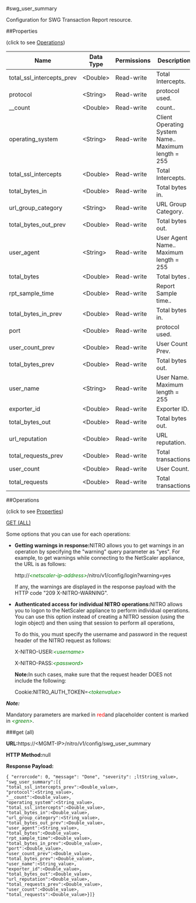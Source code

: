 #swg_user_summary

Configuration for SWG Transaction Report resource.


##Properties 
<span>(click to see [Operations](#opera))</span>


<table><thead><tr><th>Name</th><th>Data Type</th><th>Permissions</th><th>Description</th></tr></thead><tbody><tr><td>total_ssl_intercepts_prev</td><td>&lt;Double></td><td>Read-write</td><td>Total Intercepts.</td></tr><tr><td>protocol</td><td>&lt;String></td><td>Read-write</td><td>protocol used.</td></tr><tr><td>__count</td><td>&lt;Double></td><td>Read-write</td><td>count..</td></tr><tr><td>operating_system</td><td>&lt;String></td><td>Read-write</td><td>Client Operating System Name..<br>Maximum length = 255</td></tr><tr><td>total_ssl_intercepts</td><td>&lt;Double></td><td>Read-write</td><td>Total Intercepts.</td></tr><tr><td>total_bytes_in</td><td>&lt;Double></td><td>Read-write</td><td>Total bytes in.</td></tr><tr><td>url_group_category</td><td>&lt;String></td><td>Read-write</td><td>URL Group Category.</td></tr><tr><td>total_bytes_out_prev</td><td>&lt;Double></td><td>Read-write</td><td>Total bytes out.</td></tr><tr><td>user_agent</td><td>&lt;String></td><td>Read-write</td><td>User Agent Name..<br>Maximum length = 255</td></tr><tr><td>total_bytes</td><td>&lt;Double></td><td>Read-write</td><td>Total bytes .</td></tr><tr><td>rpt_sample_time</td><td>&lt;Double></td><td>Read-write</td><td>Report Sample time..</td></tr><tr><td>total_bytes_in_prev</td><td>&lt;Double></td><td>Read-write</td><td>Total bytes in.</td></tr><tr><td>port</td><td>&lt;Double></td><td>Read-write</td><td>protocol used.</td></tr><tr><td>user_count_prev</td><td>&lt;Double></td><td>Read-write</td><td>User Count Prev.</td></tr><tr><td>total_bytes_prev</td><td>&lt;Double></td><td>Read-write</td><td>Total bytes out.</td></tr><tr><td>user_name</td><td>&lt;String></td><td>Read-write</td><td>User Name.<br>Maximum length = 255</td></tr><tr><td>exporter_id</td><td>&lt;Double></td><td>Read-write</td><td>Exporter ID.</td></tr><tr><td>total_bytes_out</td><td>&lt;Double></td><td>Read-write</td><td>Total bytes out.</td></tr><tr><td>url_reputation</td><td>&lt;Double></td><td>Read-write</td><td>URL reputation.</td></tr><tr><td>total_requests_prev</td><td>&lt;Double></td><td>Read-write</td><td>Total transactions.</td></tr><tr><td>user_count</td><td>&lt;Double></td><td>Read-write</td><td>User Count.</td></tr><tr><td>total_requests</td><td>&lt;Double></td><td>Read-write</td><td>Total transactions.</td></tr></tbody></table>
##Operations 
<span>(click to see [Properties](#prope))</span>


[GET (ALL)](#get-)


Some options that you can use for each operations:
<ul><li><p><b>Getting warnings in response:</b>NITRO allows you to get warnings in an operation by specifying the "warning" query parameter as "yes". For example, to get warnings while connecting to the NetScaler appliance, the URL is as follows:</p><p>http://<span style="color:green;font-style:italic;">&lt;netscaler-ip-address&gt;</span>/nitro/v1/config/login?warning=yes</p><p>If any, the warnings are displayed in the response payload with the HTTP code "209 X-NITRO-WARNING".</p></li><li><p><b>Authenticated access for individual NITRO operations:</b>NITRO allows you to logon to the NetScaler appliance to perform individual operations. You can use this option instead of creating a NITRO session (using the login object) and then using that session to perform all operations,</p><p>To do this, you must specify the username and password in the request header of the NITRO request as follows:</p><p>X-NITRO-USER:<span style="color:green;font-style:italic;">&lt;username&gt;</span></p><p>X-NITRO-PASS:<span style="color:green;font-style:italic;">&lt;password&gt;</span></p><p><b>Note:</b>In such cases, make sure that the request header DOES not include the following:</p><p>Cookie:NITRO_AUTH_TOKEN=<span style="color:green;font-style:italic;">&lt;tokenvalue&gt;</span></p></li></ul>



***Note:*** 
Mandatory parameters are marked in <span style="color:#FF0000;">red</span>and placeholder content is marked in <span style="color:green;font-style:italic">&lt;green&gt;</span>.

###get (all)



<b>URL:</b>https://&lt;MGMT-IP&gt;/nitro/v1/config/swg_user_summary
<b>HTTP Method:</b>null
<b>Response Payload: </b>```{ "errorcode": 0, "message": "Done", "severity": ;ltString_value>, "swg_user_summary":[{"total_ssl_intercepts_prev":<Double_value>,"protocol":<String_value>,"__count":<Double_value>,"operating_system":<String_value>,"total_ssl_intercepts":<Double_value>,"total_bytes_in":<Double_value>,"url_group_category":<String_value>,"total_bytes_out_prev":<Double_value>,"user_agent":<String_value>,"total_bytes":<Double_value>,"rpt_sample_time":<Double_value>,"total_bytes_in_prev":<Double_value>,"port":<Double_value>,"user_count_prev":<Double_value>,"total_bytes_prev":<Double_value>,"user_name":<String_value>,"exporter_id":<Double_value>,"total_bytes_out":<Double_value>,"url_reputation":<Double_value>,"total_requests_prev":<Double_value>,"user_count":<Double_value>,"total_requests":<Double_value>}]}```



